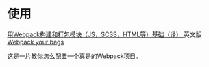 # 使用

[用Webpack构建和打包模块（JS，SCSS，HTML等）基础（译）
](http://benweizhu.github.io/blog/2016/02/28/webpack-your-bags-translation/)
英文版[Webpack your bags ](http://blog.madewithlove.be/post/webpack-your-bags/)

这是一片教你怎么配置一个真是的Webpack项目。
